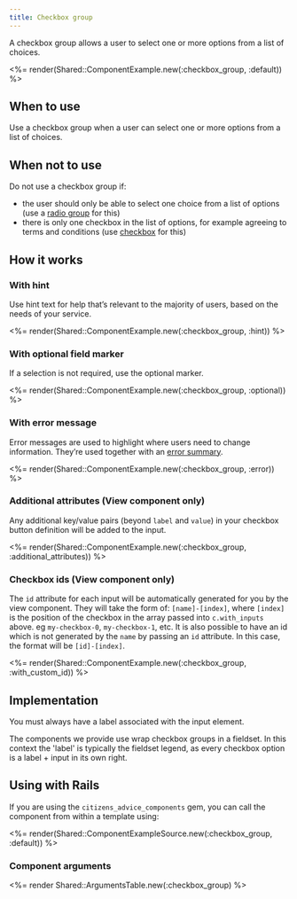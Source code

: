 ```yaml
---
title: Checkbox group
---
```


A checkbox group allows a user to select one or more options from a list of choices.

<%= render(Shared::ComponentExample.new(:checkbox_group, :default)) %>

## When to use

Use a checkbox group when a user can select one or more options from a list of choices.

## When not to use

Do not use a checkbox group if:

- the user should only be able to select one choice from a list of options (use a [radio group](/components/radio-group) for this)
- there is only one checkbox in the list of options, for example agreeing to terms and conditions (use [checkbox](/components/checkbox) for this)

## How it works

### With hint

Use hint text for help that’s relevant to the majority of users, based on the needs of your service.

<%= render(Shared::ComponentExample.new(:checkbox_group, :hint)) %>

### With optional field marker

If a selection is not required, use the optional marker.

<%= render(Shared::ComponentExample.new(:checkbox_group, :optional)) %>

### With error message

Error messages are used to highlight where users need to change information. They’re used together with an [error summary](/components/error-summary).

<%= render(Shared::ComponentExample.new(:checkbox_group, :error)) %>

### Additional attributes (View component only)

Any additional key/value pairs (beyond `label` and `value`) in your checkbox button definition will be added to the input.

<%= render(Shared::ComponentExample.new(:checkbox_group, :additional_attributes)) %>

### Checkbox ids (View component only)

The `id` attribute for each input will be automatically generated for you by the view component. They will take the form of:
`[name]-[index]`, where `[index]` is the position of the checkbox in the array passed into `c.with_inputs` above. eg `my-checkbox-0`, `my-checkbox-1`, etc.
It is also possible to have an id which is not generated by the `name` by passing an `id` attribute. In this case, the format will be `[id]-[index]`.

<%= render(Shared::ComponentExample.new(:checkbox_group, :with_custom_id)) %>

## Implementation

You must always have a label associated with the input element.

The components we provide use wrap checkbox groups in a fieldset. In this context the 'label' is typically the fieldset legend, as every checkbox option is a label + input in its own right.

## Using with Rails

If you are using the `citizens_advice_components` gem, you can call the component from within a template using:

<%= render(Shared::ComponentExampleSource.new(:checkbox_group, :default)) %>

### Component arguments

<%= render Shared::ArgumentsTable.new(:checkbox_group) %>

